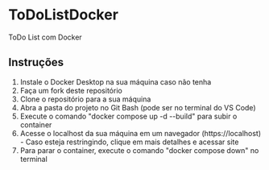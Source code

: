# ToDoListDocker

ToDo List com Docker

## Instruções

1. Instale o Docker Desktop na sua máquina caso não tenha
2. Faça um fork deste repositório
3. Clone o repositório para a sua máquina
4. Abra a pasta do projeto no Git Bash (pode ser no terminal do VS Code)
5. Execute o comando "docker compose up -d --build" para subir o container
6. Acesse o localhost da sua máquina em um navegador (https://localhost) - Caso esteja restringindo, clique em mais detalhes e acessar site
7. Para parar o container, execute o comando "docker compose down" no terminal
